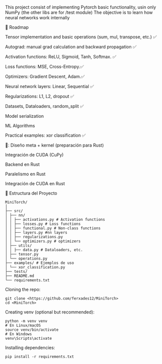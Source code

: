 This project consist of implementing Pytorch basic functionality, usin only NumPy (the other libs are for /test module)
The objective is to learn how neural networks work internally

🚀 Roadmap

Tensor implementation and basic operations (sum, mul, transpose, etc.) ✅

Autograd: manual grad calculation and backward propagation ✅

Activation functions: ReLU, Sigmoid, Tanh, Softmax. ✅

Loss functions: MSE, Cross-Entropy.✅

Optimizers: Gradient Descent, Adam.✅

Neural network layers: Linear, Sequential ✅

Regularizations: L1, L2, dropout ✅

Datasets, Dataloaders, random_split ✅

Model serialization

ML Algorithms

Practical examples: xor classification ✅

🚬:
Diseño meta + kernel (preparación para Rust)

Integración de CUDA (CuPy)

Backend en Rust

Paralelismo en Rust

Integración de CUDA en Rust


📂 Estructura del Proyecto<br>
```
MiniTorch/
│
├── src/
│ ├── nn/
│ │ ├── activations.py # Activation functions
│ │ ├── losses.py # Loss functions
│ │ ├── functional.py # Non-class functions
│ │ ├── layers.py #nn layers
│ │ ├── regularizations.py
│ │ └── optimizers.py # optimizers
│ ├── utils/
│ │ ├── data.py # Dataloaders, etc.
│ ├── tensor.py
│ └── operations.py
├── examples/ # Ejemplos de uso
│ └── xor_classification.py
├── tests/
├── README.md
└── requirements.txt
```


Cloning the repo:
```
git clone <https://github.com/ferxades12/MiniTorch>
cd <MiniTorch>
```
Creating venv (optional but recommended):

```
python -m venv venv
# En Linux/macOS
source venv/bin/activate
# En Windows
venv\Scripts\activate
```

Installing dependencies:
```
pip install -r requirements.txt
```
